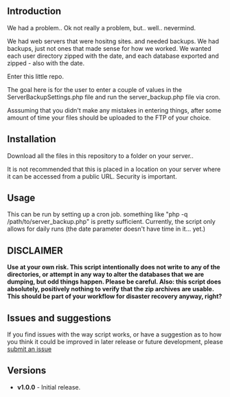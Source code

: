## Introduction

We had a problem.. Ok not really a problem, but.. well.. nevermind. 

We had web servers that were hositng sites. and needed backups. We had backups, just not ones that made sense for how we worked. We wanted each user directory zipped with the date, and each database exported and zipped - also with the date.

Enter this little repo. 

The goal here is for the user to enter a couple of values in the ServerBackupSettings.php file and run the server_backup.php file via cron. 

Asssuming that you didn't make any mistakes in entering things, after some amount of time your files should be uploaded to the FTP of your choice.


## Installation

Download all the files in this repository to a folder on your server..

It is not recommended that this is placed in a location on your server where it can be accessed from a public URL. Security is important.

## Usage

This can be run by setting up a cron job. something like "php -q /path/to/server_backup.php" is pretty sufficient. Currently, the script only allows for daily runs (the date parameter doesn't have time in it... yet.)


## DISCLAIMER
**Use at your own risk. This script intentionally does not write to any of the directories, or attempt in any way to alter the databases that we are dumping, but odd things happen. Please be careful. Also: this script does absolutely, positively nothing to verify that the zip archives are usable. This should be part of your workflow for disaster recovery anyway, right?**

## Issues and suggestions
If you find issues with the way script works, or have a suggestion as to how you think it could be improved in later release or future development, please [submit an issue](https://github.com/mcyrulik/server_backup/issues)

## Versions
* **v1.0.0** - Initial release.
